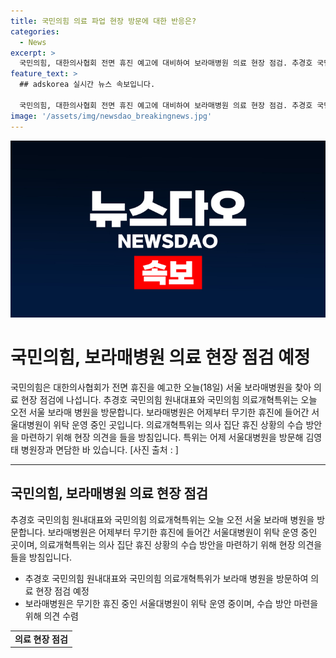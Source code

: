 ```yaml
---
title: 국민의힘 의료 파업 현장 방문에 대한 반응은?
categories:
  - News
excerpt: >
  국민의힘, 대한의사협회 전면 휴진 예고에 대비하여 보라매병원 의료 현장 점검. 추경호 국민의힘 원내대표와 의료개혁특위가 보라매병원 방문하여 휴진 상황 수습 방안 모색. 어제부터 무기한 휴진 중인 서울대병원의 위탁 운영 병원으로, 의료개혁특위는 의견 수렴에 나서며 전날 김영태 병원장과 면담. (사진 출처: ) 부가정보는 KBS뉴스 구독 및 제보 채널 추가 가능. [전화: 02-781-1234, 4444, 이메일: kbs1234@kbs.co.kr, 카카오톡 'KBS제보']
feature_text: >
  ## adskorea 실시간 뉴스 속보입니다.

  국민의힘, 대한의사협회 전면 휴진 예고에 대비하여 보라매병원 의료 현장 점검. 추경호 국민의힘 원내대표와 의료개혁특위가 보라매병원 방문하여 휴진 상황 수습 방안 모색. 어제부터 무기한 휴진 중인 서울대병원의 위탁 운영 병원으로, 의료개혁특위는 의견 수렴에 나서며 전날 김영태 병원장과 면담. (사진 출처: ) 부가정보는 KBS뉴스 구독 및 제보 채널 추가 가능. [전화: 02-781-1234, 4444, 이메일: kbs1234@kbs.co.kr, 카카오톡 'KBS제보']
image: '/assets/img/newsdao_breakingnews.jpg'
---
```


<p><img src="/assets/img/newsdao_breakingnews.jpg" alt="adskorea 속보" /></p>

<h1>국민의힘, 보라매병원 의료 현장 점검 예정</h1>

<p data-ke-size="size16">국민의힘은 대한의사협회가 전면 휴진을 예고한 오늘(18일) 서울 보라매병원을 찾아 의료 현장 점검에 나섭니다. 추경호 국민의힘 원내대표와 국민의힘 의료개혁특위는 오늘 오전 서울 보라매 병원을 방문합니다. 보라매병원은 어제부터 무기한 휴진에 들어간 서울대병원이 위탁 운영 중인 곳입니다. 의료개혁특위는 의사 집단 휴진 상황의 수습 방안을 마련하기 위해 현장 의견을 들을 방침입니다. 특위는 어제 서울대병원을 방문해 김영태 병원장과 면담한 바 있습니다. [사진 출처 : ]</p>

<hr>

<h2 data-ke-size="size26">국민의힘, 보라매병원 의료 현장 점검</h2>

<p data-ke-size="size16">추경호 국민의힘 원내대표와 국민의힘 의료개혁특위는 오늘 오전 서울 보라매 병원을 방문합니다. 보라매병원은 어제부터 무기한 휴진에 들어간 서울대병원이 위탁 운영 중인 곳이며, 의료개혁특위는 의사 집단 휴진 상황의 수습 방안을 마련하기 위해 현장 의견을 들을 방침입니다.</p>

<ul>
  <li>추경호 국민의힘 원내대표와 국민의힘 의료개혁특위가 보라매 병원을 방문하여 의료 현장 점검 예정</li>
  <li>보라매병원은 무기한 휴진 중인 서울대병원이 위탁 운영 중이며, 수습 방안 마련을 위해 의견 수렴</li>
</ul>

<table>
  <tr>
    <td style="text-align: center; height: 17px;"><b>의료 현장 점검</b></td>
  </tr>
</table>

<p data-ke-size="size16">&nbsp;</p>

